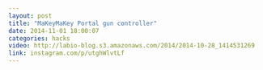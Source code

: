 ```yaml
---
layout: post
title: "MaKeyMaKey Portal gun controller"
date: 2014-11-01 18:00:07
categories: hacks
video: http://labio-blog.s3.amazonaws.com/2014/2014-10-28_1414531269
link: instagram.com/p/utghWlvtLf
---
```


